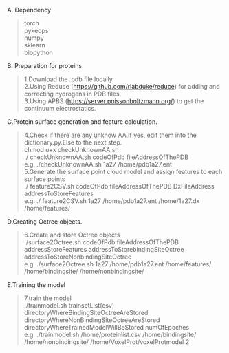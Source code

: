 A. Dependency
>torch<br>
>pykeops<br>
>numpy<br>
>sklearn<br>
>biopython<br>

B. Preparation for proteins
>1.Download the .pdb file locally<br>
>2.Using Reduce (https://github.com/rlabduke/reduce) for adding and correcting hydrogens in PDB files<br>
>3.Using APBS (https://server.poissonboltzmann.org/) to get the continuum electrostatics.<br>

C.Protein surface generation and feature calculation.
>4.Check if there are any unknow AA.If yes, edit them into the dictionary.py.Else to the next step. <br>
chmod u+x checkUnknownAA.sh<br>
./ checkUnknownAA.sh codeOfPdb fileAddressOfThePDB<br>
e.g. ./checkUnknownAA.sh 1a27 /home/pdb1a27.ent<br>
>5.Generate the surface point cloud model and assign features to each surface points<br>
./ feature2CSV.sh codeOfPdb fileAddressOfThePDB DxFileAddress addressToStoreFeatures<br>
e.g. ./ feature2CSV.sh 1a27 /home/pdb1a27.ent /home/1a27.dx /home/features/<br>

D.Creating Octree objects.
>6.Create and store Octree objects<br>
./surface2Octree.sh codeOfPdb fileAddressOfThePDB addressStoreFeatures addressToStorebindingSiteOctree addressToStoreNonbindingSiteOctree<br>
e.g. ./surface2Octree.sh 1a27 /home/pdb1a27.ent /home/features/ /home/bindingsite/ /home/nonbindingsite/<br>

E.Training the model
>7.train the model<br>
./trainmodel.sh trainsetList(csv) directoryWhereBindingSiteOctreeAreStored directoryWhereNonBindingSiteOctreeAreStored directoryWhereTrainedModelWillBeStored numOfEpoches<br>
e.g. ./trainmodel.sh /home/proteinlist.csv /home/bindingsite/ /home/nonbindingsite/ /home/VoxelProt/voxelProtmodel 2<br>

